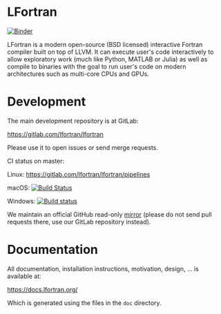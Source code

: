 # LFortran

[![Binder](https://mybinder.org/badge_logo.svg)](https://mybinder.org/v2/gl/lfortran%2Fweb%2Flfortran-binder/master?filepath=Demo.ipynb)

LFortran is a modern open-source (BSD licensed) interactive Fortran compiler
built on top of LLVM. It can execute user's code interactively to allow
exploratory work (much like Python, MATLAB or Julia) as well as compile to
binaries with the goal to run user's code on modern architectures such as
multi-core CPUs and GPUs.

# Development

The main development repository is at GitLab:

https://gitlab.com/lfortran/lfortran

Please use it to open issues or send merge requests.

CI status on master:

Linux: https://gitlab.com/lfortran/lfortran/pipelines

macOS:
[![Build Status](https://dev.azure.com/lfortran/lfortran/_apis/build/status/lfortran?branchName=master)](https://dev.azure.com/lfortran/lfortran/_build/latest?definitionId=1&branchName=master)

Windows:
[![Build status](https://ci.appveyor.com/api/projects/status/qeaanx87eypihj8p/branch/master?svg=true)](https://ci.appveyor.com/project/certik/lfortran-ts83e/branch/master)


We maintain an official GitHub read-only
[mirror](https://github.com/lfortran/lfortran)
(please do not send pull
requests there, use our GitLab repository instead).

# Documentation

All documentation, installation instructions, motivation, design, ... is
available at:

https://docs.lfortran.org/

Which is generated using the files in the `doc` directory.
